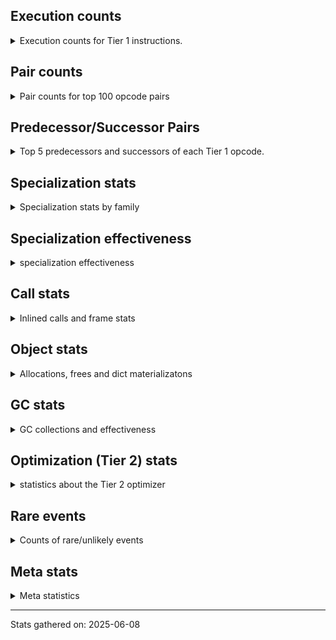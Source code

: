 ## Execution counts

<details>
<summary> Execution counts for Tier 1 instructions. </summary>


The "miss ratio" column shows the percentage of times the instruction
executed that it deoptimized. When this happens, the base unspecialized
instruction is not counted.

<table>
<thead>
<tr>
<th align="left">Name</th>
<th align="right">Base Count</th>
<th align="right">Head Count</th>
<th align="right">Change</th>
</tr>
</thead>
<tbody>
<tr>
<td align="left">FOR_ITER_LIST</td>
<td align="right">7,950,516</td>
<td align="right">2,881,096</td>
<td align="right">-63.8%</td>
</tr>
<tr>
<td align="left">POP_JUMP_IF_NOT_NONE</td>
<td align="right">3,197,184</td>
<td align="right">1,801,867</td>
<td align="right">-43.6%</td>
</tr>
<tr>
<td align="left">FOR_ITER</td>
<td align="right">16,425,313</td>
<td align="right">9,405,166</td>
<td align="right">-42.7%</td>
</tr>
<tr>
<td align="left">TO_BOOL_STR</td>
<td align="right">1,258,514</td>
<td align="right">917,265</td>
<td align="right">-27.1%</td>
</tr>
<tr>
<td align="left">UNPACK_SEQUENCE_TWO_TUPLE</td>
<td align="right">9,416,175</td>
<td align="right">6,929,726</td>
<td align="right">-26.4%</td>
</tr>
<tr>
<td align="left">BUILD_LIST</td>
<td align="right">6,020,160</td>
<td align="right">4,440,568</td>
<td align="right">-26.2%</td>
</tr>
<tr>
<td align="left">STORE_FAST_STORE_FAST</td>
<td align="right">9,844,608</td>
<td align="right">7,358,159</td>
<td align="right">-25.3%</td>
</tr>
<tr>
<td align="left">LOAD_GLOBAL_MODULE</td>
<td align="right">22,364,732</td>
<td align="right">17,486,572</td>
<td align="right">-21.8%</td>
</tr>
<tr>
<td align="left">POP_ITER</td>
<td align="right">12,738,304</td>
<td align="right">10,018,938</td>
<td align="right">-21.3%</td>
</tr>
<tr>
<td align="left">MAP_ADD</td>
<td align="right">3,604,928</td>
<td align="right">2,847,283</td>
<td align="right">-21.0%</td>
</tr>
<tr>
<td align="left">LOAD_ATTR_MODULE</td>
<td align="right">3,296,126</td>
<td align="right">2,641,402</td>
<td align="right">-19.9%</td>
</tr>
<tr>
<td align="left">LOAD_GLOBAL_BUILTIN</td>
<td align="right">60,263,745</td>
<td align="right">49,341,141</td>
<td align="right">-18.1%</td>
</tr>
<tr>
<td align="left">CALL_PY_EXACT_ARGS</td>
<td align="right">21,249,610</td>
<td align="right">17,467,972</td>
<td align="right">-17.8%</td>
</tr>
<tr>
<td align="left">LOAD_ATTR_METHOD_WITH_VALUES</td>
<td align="right">6,532,914</td>
<td align="right">5,385,767</td>
<td align="right">-17.6%</td>
</tr>
<tr>
<td align="left">POP_JUMP_IF_TRUE</td>
<td align="right">11,753,408</td>
<td align="right">9,700,134</td>
<td align="right">-17.5%</td>
</tr>
<tr>
<td align="left">CALL_ISINSTANCE</td>
<td align="right">30,455,172</td>
<td align="right">25,326,629</td>
<td align="right">-16.8%</td>
</tr>
<tr>
<td align="left">TO_BOOL_BOOL</td>
<td align="right">39,384,257</td>
<td align="right">33,851,982</td>
<td align="right">-14.0%</td>
</tr>
<tr>
<td align="left">GET_ITER</td>
<td align="right">10,851,328</td>
<td align="right">9,366,362</td>
<td align="right">-13.7%</td>
</tr>
<tr>
<td align="left">FOR_ITER_TUPLE</td>
<td align="right">126,654</td>
<td align="right">109,917</td>
<td align="right">-13.2%</td>
</tr>
<tr>
<td align="left">BINARY_OP_SUBSCR_LIST_INT</td>
<td align="right">242,236</td>
<td align="right">210,778</td>
<td align="right">-13.0%</td>
</tr>
<tr>
<td align="left">LOAD_FAST_BORROW</td>
<td align="right">104,053,376</td>
<td align="right">90,601,023</td>
<td align="right">-12.9%</td>
</tr>
<tr>
<td align="left">CONTAINS_OP</td>
<td align="right">491,274</td>
<td align="right">428,862</td>
<td align="right">-12.7%</td>
</tr>
<tr>
<td align="left">BUILD_TUPLE</td>
<td align="right">12,130,880</td>
<td align="right">10,673,172</td>
<td align="right">-12.0%</td>
</tr>
<tr>
<td align="left">LOAD_FAST</td>
<td align="right">26,020,992</td>
<td align="right">23,024,390</td>
<td align="right">-11.5%</td>
</tr>
<tr>
<td align="left">STORE_FAST</td>
<td align="right">32,235,457</td>
<td align="right">28,609,759</td>
<td align="right">-11.2%</td>
</tr>
<tr>
<td align="left">LOAD_FAST_BORROW_LOAD_FAST_BORROW</td>
<td align="right">13,464,512</td>
<td align="right">11,952,701</td>
<td align="right">-11.2%</td>
</tr>
<tr>
<td align="left">POP_JUMP_IF_FALSE</td>
<td align="right">41,723,200</td>
<td align="right">37,774,997</td>
<td align="right">-9.5%</td>
</tr>
<tr>
<td align="left">EXTENDED_ARG</td>
<td align="right">824,704</td>
<td align="right">751,393</td>
<td align="right">-8.9%</td>
</tr>
<tr>
<td align="left">RETURN_VALUE</td>
<td align="right">33,170,303</td>
<td align="right">30,560,836</td>
<td align="right">-7.9%</td>
</tr>
<tr>
<td align="left">STORE_SUBSCR_DICT</td>
<td align="right">230,783</td>
<td align="right">214,550</td>
<td align="right">-7.0%</td>
</tr>
<tr>
<td align="left">LOAD_SMALL_INT</td>
<td align="right">459,456</td>
<td align="right">427,998</td>
<td align="right">-6.8%</td>
</tr>
<tr>
<td align="left">RESUME_CHECK</td>
<td align="right">46,228,082</td>
<td align="right">43,571,953</td>
<td align="right">-5.7%</td>
</tr>
<tr>
<td align="left">COPY</td>
<td align="right">10,288,192</td>
<td align="right">9,915,918</td>
<td align="right">-3.6%</td>
</tr>
<tr>
<td align="left">TO_BOOL_NONE</td>
<td align="right">2,207,075</td>
<td align="right">2,129,648</td>
<td align="right">-3.5%</td>
</tr>
<tr>
<td align="left">STORE_ATTR_SLOT</td>
<td align="right">585,531</td>
<td align="right">573,246</td>
<td align="right">-2.1%</td>
</tr>
<tr>
<td align="left">BINARY_OP_ADD_INT</td>
<td align="right">111,992</td>
<td align="right">110,144</td>
<td align="right">-1.7%</td>
</tr>
<tr>
<td align="left">MAKE_CELL</td>
<td align="right">870,464</td>
<td align="right">859,544</td>
<td align="right">-1.3%</td>
</tr>
<tr>
<td align="left">PUSH_NULL</td>
<td align="right">5,578,944</td>
<td align="right">5,521,215</td>
<td align="right">-1.0%</td>
</tr>
<tr>
<td align="left">LOAD_DEREF</td>
<td align="right">6,912,384</td>
<td align="right">6,849,993</td>
<td align="right">-0.9%</td>
</tr>
<tr>
<td align="left">LOAD_CONST</td>
<td align="right">16,058,112</td>
<td align="right">15,995,721</td>
<td align="right">-0.4%</td>
</tr>
<tr>
<td align="left">CALL_PY_GENERAL</td>
<td align="right">4,127,069</td>
<td align="right">4,114,784</td>
<td align="right">-0.3%</td>
</tr>
<tr>
<td align="left">LOAD_ATTR_METHOD_NO_DICT</td>
<td align="right">15,737,143</td>
<td align="right">15,708,919</td>
<td align="right">-0.2%</td>
</tr>
<tr>
<td align="left">LOAD_ATTR_SLOT</td>
<td align="right">16,678,952</td>
<td align="right">16,658,813</td>
<td align="right">-0.1%</td>
</tr>
<tr>
<td align="left">TO_BOOL_ALWAYS_TRUE</td>
<td align="right">7,317,470</td>
<td align="right">7,325,639</td>
<td align="right">0.1%</td>
</tr>
<tr>
<td align="left">LIST_APPEND</td>
<td align="right">2,401,408</td>
<td align="right">2,399,560</td>
<td align="right">-0.1%</td>
</tr>
<tr>
<td align="left">CALL_METHOD_DESCRIPTOR_NOARGS</td>
<td align="right">9,165,037</td>
<td align="right">9,161,383</td>
<td align="right">-0.0%</td>
</tr>
<tr>
<td align="left">POP_TOP</td>
<td align="right">25,146,438</td>
<td align="right">25,146,438</td>
<td align="right">0.0%</td>
</tr>
<tr>
<td align="left">JUMP_BACKWARD_NO_JIT</td>
<td align="right">20,219,776</td>
<td align="right"></td>
<td align="right"></td>
</tr>
<tr>
<td align="left">YIELD_VALUE</td>
<td align="right">13,059,392</td>
<td align="right">13,059,392</td>
<td align="right">0.0%</td>
</tr>
<tr>
<td align="left">SWAP</td>
<td align="right">8,545,920</td>
<td align="right">8,545,920</td>
<td align="right">0.0%</td>
</tr>
<tr>
<td align="left">LOAD_FAST_AND_CLEAR</td>
<td align="right">8,479,872</td>
<td align="right">8,479,872</td>
<td align="right">0.0%</td>
</tr>
<tr>
<td align="left">SEND_GEN</td>
<td align="right">8,068,158</td>
<td align="right">8,068,158</td>
<td align="right">0.0%</td>
</tr>
<tr>
<td align="left">FOR_ITER_GEN</td>
<td align="right">7,863,546</td>
<td align="right">7,863,546</td>
<td align="right">0.0%</td>
</tr>
<tr>
<td align="left">INTERPRETER_EXIT</td>
<td align="right">7,136,728</td>
<td align="right">7,136,728</td>
<td align="right">0.0%</td>
</tr>
<tr>
<td align="left">JUMP_BACKWARD_NO_INTERRUPT</td>
<td align="right">5,615,936</td>
<td align="right">5,615,936</td>
<td align="right">0.0%</td>
</tr>
<tr>
<td align="left">RETURN_GENERATOR</td>
<td align="right">5,385,728</td>
<td align="right">5,385,728</td>
<td align="right">0.0%</td>
</tr>
<tr>
<td align="left">CALL_METHOD_DESCRIPTOR_FAST</td>
<td align="right">3,798,261</td>
<td align="right">3,798,261</td>
<td align="right">0.0%</td>
</tr>
<tr>
<td align="left">UNPACK_SEQUENCE_TUPLE</td>
<td align="right">3,624,765</td>
<td align="right">3,624,765</td>
<td align="right">0.0%</td>
</tr>
<tr>
<td align="left">LOAD_ATTR_NONDESCRIPTOR_WITH_VALUES</td>
<td align="right">3,457,099</td>
<td align="right">3,457,099</td>
<td align="right">0.0%</td>
</tr>
<tr>
<td align="left">CALL_BUILTIN_O</td>
<td align="right">3,457,019</td>
<td align="right">3,457,019</td>
<td align="right">0.0%</td>
</tr>
<tr>
<td align="left">TO_BOOL</td>
<td align="right">3,319,626</td>
<td align="right">3,319,626</td>
<td align="right">0.0%</td>
</tr>
<tr>
<td align="left">IS_OP</td>
<td align="right">3,240,192</td>
<td align="right">3,240,192</td>
<td align="right">0.0%</td>
</tr>
<tr>
<td align="left">COPY_FREE_VARS</td>
<td align="right">3,002,944</td>
<td align="right">3,002,944</td>
<td align="right">0.0%</td>
</tr>
<tr>
<td align="left">UNARY_NOT</td>
<td align="right">2,848,064</td>
<td align="right">2,848,064</td>
<td align="right">0.0%</td>
</tr>
<tr>
<td align="left">BUILD_MAP</td>
<td align="right">2,817,856</td>
<td align="right">2,817,856</td>
<td align="right">0.0%</td>
</tr>
<tr>
<td align="left">CALL_TYPE_1</td>
<td align="right">2,646,270</td>
<td align="right">2,646,270</td>
<td align="right">0.0%</td>
</tr>
<tr>
<td align="left">MAKE_FUNCTION</td>
<td align="right">2,577,344</td>
<td align="right">2,577,344</td>
<td align="right">0.0%</td>
</tr>
<tr>
<td align="left">END_SEND</td>
<td align="right">2,452,224</td>
<td align="right">2,452,224</td>
<td align="right">0.0%</td>
</tr>
<tr>
<td align="left">GET_YIELD_FROM_ITER</td>
<td align="right">2,452,224</td>
<td align="right">2,452,224</td>
<td align="right">0.0%</td>
</tr>
<tr>
<td align="left">LOAD_ATTR_PROPERTY</td>
<td align="right">2,386,901</td>
<td align="right">2,386,901</td>
<td align="right">0.0%</td>
</tr>
<tr>
<td align="left">END_FOR</td>
<td align="right">2,324,862</td>
<td align="right">2,324,862</td>
<td align="right">0.0%</td>
</tr>
<tr>
<td align="left">JUMP_FORWARD</td>
<td align="right">1,955,840</td>
<td align="right">1,955,840</td>
<td align="right">0.0%</td>
</tr>
<tr>
<td align="left">CALL_INTRINSIC_1</td>
<td align="right">1,890,816</td>
<td align="right">1,890,816</td>
<td align="right">0.0%</td>
</tr>
<tr>
<td align="left">LOAD_COMMON_CONSTANT</td>
<td align="right">1,890,752</td>
<td align="right">1,890,752</td>
<td align="right">0.0%</td>
</tr>
<tr>
<td align="left">FORMAT_SIMPLE</td>
<td align="right">1,377,152</td>
<td align="right">1,377,152</td>
<td align="right">0.0%</td>
</tr>
<tr>
<td align="left">COMPARE_OP</td>
<td align="right">1,058,975</td>
<td align="right">1,058,975</td>
<td align="right">0.0%</td>
</tr>
<tr>
<td align="left">CALL_BUILTIN_FAST</td>
<td align="right">918,398</td>
<td align="right">918,398</td>
<td align="right">0.0%</td>
</tr>
<tr>
<td align="left">BUILD_STRING</td>
<td align="right">784,640</td>
<td align="right">784,640</td>
<td align="right">0.0%</td>
</tr>
<tr>
<td align="left">STORE_FAST_LOAD_FAST</td>
<td align="right">721,280</td>
<td align="right">721,280</td>
<td align="right">0.0%</td>
</tr>
<tr>
<td align="left">CALL_METHOD_DESCRIPTOR_O</td>
<td align="right">542,077</td>
<td align="right">542,077</td>
<td align="right">0.0%</td>
</tr>
<tr>
<td align="left">SET_FUNCTION_ATTRIBUTE</td>
<td align="right">514,048</td>
<td align="right">514,048</td>
<td align="right">0.0%</td>
</tr>
<tr>
<td align="left">CALL_KW_PY</td>
<td align="right">503,222</td>
<td align="right">503,222</td>
<td align="right">0.0%</td>
</tr>
<tr>
<td align="left">LOAD_ATTR_NONDESCRIPTOR_NO_DICT</td>
<td align="right">477,034</td>
<td align="right">477,034</td>
<td align="right">0.0%</td>
</tr>
<tr>
<td align="left">CALL_BUILTIN_CLASS</td>
<td align="right">395,706</td>
<td align="right">395,706</td>
<td align="right">0.0%</td>
</tr>
<tr>
<td align="left">CALL_LIST_APPEND</td>
<td align="right">283,898</td>
<td align="right">283,898</td>
<td align="right">0.0%</td>
</tr>
<tr>
<td align="left">CALL_BOUND_METHOD_EXACT_ARGS</td>
<td align="right">282,485</td>
<td align="right">282,485</td>
<td align="right">0.0%</td>
</tr>
<tr>
<td align="left">COMPARE_OP_STR</td>
<td align="right">265,022</td>
<td align="right">265,022</td>
<td align="right">0.0%</td>
</tr>
<tr>
<td align="left">LOAD_ATTR</td>
<td align="right">108,370</td>
<td align="right">108,370</td>
<td align="right">0.0%</td>
</tr>
<tr>
<td align="left">BINARY_OP_SUBSCR_TUPLE_INT</td>
<td align="right">99,517</td>
<td align="right">99,517</td>
<td align="right">0.0%</td>
</tr>
<tr>
<td align="left">CALL_LEN</td>
<td align="right">90,612</td>
<td align="right">90,612</td>
<td align="right">0.0%</td>
</tr>
<tr>
<td align="left">UNPACK_SEQUENCE</td>
<td align="right">90,607</td>
<td align="right">90,607</td>
<td align="right">0.0%</td>
</tr>
<tr>
<td align="left">LOAD_FAST_LOAD_FAST</td>
<td align="right">90,560</td>
<td align="right">90,560</td>
<td align="right">0.0%</td>
</tr>
<tr>
<td align="left">COMPARE_OP_INT</td>
<td align="right">65,524</td>
<td align="right">65,524</td>
<td align="right">0.0%</td>
</tr>
<tr>
<td align="left">CALL_NON_PY_GENERAL</td>
<td align="right">56,310</td>
<td align="right">56,310</td>
<td align="right">0.0%</td>
</tr>
<tr>
<td align="left">CALL_TUPLE_1</td>
<td align="right">50,684</td>
<td align="right">50,684</td>
<td align="right">0.0%</td>
</tr>
<tr>
<td align="left">BINARY_OP</td>
<td align="right">45,406</td>
<td align="right">45,406</td>
<td align="right">0.0%</td>
</tr>
<tr>
<td align="left">CALL_FUNCTION_EX</td>
<td align="right">27,136</td>
<td align="right">27,136</td>
<td align="right">0.0%</td>
</tr>
<tr>
<td align="left">STORE_DEREF</td>
<td align="right">25,408</td>
<td align="right">25,408</td>
<td align="right">0.0%</td>
</tr>
<tr>
<td align="left">DICT_MERGE</td>
<td align="right">24,640</td>
<td align="right">24,640</td>
<td align="right">0.0%</td>
</tr>
<tr>
<td align="left">BINARY_OP_SUBTRACT_INT</td>
<td align="right">24,635</td>
<td align="right">24,635</td>
<td align="right">0.0%</td>
</tr>
<tr>
<td align="left">CALL_BUILTIN_FAST_WITH_KEYWORDS</td>
<td align="right">21,501</td>
<td align="right">21,501</td>
<td align="right">0.0%</td>
</tr>
<tr>
<td align="left">CALL_KW_NON_PY</td>
<td align="right">15,420</td>
<td align="right">15,420</td>
<td align="right">0.0%</td>
</tr>
<tr>
<td align="left">CONTAINS_OP_DICT</td>
<td align="right">14,688</td>
<td align="right">14,688</td>
<td align="right">0.0%</td>
</tr>
<tr>
<td align="left">BINARY_OP_SUBSCR_LIST_SLICE</td>
<td align="right">13,182</td>
<td align="right">13,182</td>
<td align="right">0.0%</td>
</tr>
<tr>
<td align="left">NOP</td>
<td align="right">12,864</td>
<td align="right">12,864</td>
<td align="right">0.0%</td>
</tr>
<tr>
<td align="left">BINARY_OP_SUBSCR_DICT</td>
<td align="right">10,108</td>
<td align="right">10,108</td>
<td align="right">0.0%</td>
</tr>
<tr>
<td align="left">LOAD_ATTR_INSTANCE_VALUE</td>
<td align="right">9,788</td>
<td align="right">9,788</td>
<td align="right">0.0%</td>
</tr>
<tr>
<td align="left">BINARY_OP_SUBSCR_STR_INT</td>
<td align="right">7,037</td>
<td align="right">7,037</td>
<td align="right">0.0%</td>
</tr>
<tr>
<td align="left">TO_BOOL_LIST</td>
<td align="right">6,909</td>
<td align="right">6,909</td>
<td align="right">0.0%</td>
</tr>
<tr>
<td align="left">BINARY_SLICE</td>
<td align="right">3,904</td>
<td align="right">3,904</td>
<td align="right">0.0%</td>
</tr>
<tr>
<td align="left">CONTAINS_OP_SET</td>
<td align="right">2,882</td>
<td align="right">2,882</td>
<td align="right">0.0%</td>
</tr>
<tr>
<td align="left">TO_BOOL_INT</td>
<td align="right">2,431</td>
<td align="right">2,431</td>
<td align="right">0.0%</td>
</tr>
<tr>
<td align="left">POP_JUMP_IF_NONE</td>
<td align="right">1,920</td>
<td align="right">1,920</td>
<td align="right">0.0%</td>
</tr>
<tr>
<td align="left">CALL</td>
<td align="right">1,580</td>
<td align="right">1,580</td>
<td align="right">0.0%</td>
</tr>
<tr>
<td align="left">EXIT_INIT_CHECK</td>
<td align="right">1,471</td>
<td align="right">1,471</td>
<td align="right">0.0%</td>
</tr>
<tr>
<td align="left">CALL_ALLOC_AND_ENTER_INIT</td>
<td align="right">1,471</td>
<td align="right">1,471</td>
<td align="right">0.0%</td>
</tr>
<tr>
<td align="left">LOAD_GLOBAL</td>
<td align="right">1,026</td>
<td align="right">1,026</td>
<td align="right">0.0%</td>
</tr>
<tr>
<td align="left">BINARY_OP_INPLACE_ADD_UNICODE</td>
<td align="right">959</td>
<td align="right">959</td>
<td align="right">0.0%</td>
</tr>
<tr>
<td align="left">STORE_ATTR</td>
<td align="right">368</td>
<td align="right">368</td>
<td align="right">0.0%</td>
</tr>
<tr>
<td align="left">CHECK_EXC_MATCH</td>
<td align="right">192</td>
<td align="right">192</td>
<td align="right">0.0%</td>
</tr>
<tr>
<td align="left">POP_EXCEPT</td>
<td align="right">192</td>
<td align="right">192</td>
<td align="right">0.0%</td>
</tr>
<tr>
<td align="left">PUSH_EXC_INFO</td>
<td align="right">192</td>
<td align="right">192</td>
<td align="right">0.0%</td>
</tr>
<tr>
<td align="left">RESUME</td>
<td align="right">142</td>
<td align="right">142</td>
<td align="right">0.0%</td>
</tr>
<tr>
<td align="left">FOR_ITER_RANGE</td>
<td align="right">127</td>
<td align="right">127</td>
<td align="right">0.0%</td>
</tr>
<tr>
<td align="left">DICT_UPDATE</td>
<td align="right">64</td>
<td align="right">64</td>
<td align="right">0.0%</td>
</tr>
<tr>
<td align="left">LIST_EXTEND</td>
<td align="right">64</td>
<td align="right">64</td>
<td align="right">0.0%</td>
</tr>
<tr>
<td align="left">BINARY_OP_SUBTRACT_FLOAT</td>
<td align="right">63</td>
<td align="right">63</td>
<td align="right">0.0%</td>
</tr>
<tr>
<td align="left">LOAD_ATTR_CLASS_WITH_METACLASS_CHECK</td>
<td align="right">63</td>
<td align="right">63</td>
<td align="right">0.0%</td>
</tr>
<tr>
<td align="left">JUMP_BACKWARD</td>
<td align="right">52</td>
<td align="right">52</td>
<td align="right">0.0%</td>
</tr>
<tr>
<td align="left">CALL_KW</td>
<td align="right">48</td>
<td align="right">48</td>
<td align="right">0.0%</td>
</tr>
<tr>
<td align="left">SEND</td>
<td align="right">4</td>
<td align="right">4</td>
<td align="right">0.0%</td>
</tr>
<tr>
<td align="left">STORE_SUBSCR</td>
<td align="right">2</td>
<td align="right">2</td>
<td align="right">0.0%</td>
</tr>
<tr>
<td align="left">JUMP_BACKWARD_JIT</td>
<td align="right"></td>
<td align="right">9,600,380</td>
<td align="right"></td>
</tr>
<tr>
<td align="left">ENTER_EXECUTOR</td>
<td align="right"></td>
<td align="right">6,854,221</td>
<td align="right"></td>
</tr>
<tr>
<td align="left">NOT_TAKEN</td>
<td align="right"></td>
<td align="right">126</td>
<td align="right"></td>
</tr>
</tbody>
</table>


</details>

## Pair counts

<details>
<summary> Pair counts for top 100 opcode pairs </summary>


Pairs of specialized operations that deoptimize and are then followed by
the corresponding unspecialized instruction are not counted as pairs.

Not included in comparative output.


</details>

## Predecessor/Successor Pairs

<details>
<summary> Top 5 predecessors and successors of each Tier 1 opcode. </summary>


This does not include the unspecialized instructions that occur after a
specialized instruction deoptimizes.

Not included in comparative output.


</details>

## Specialization stats

<details>
<summary> Specialization stats by family </summary>

### BINARY_OP

<details>
<summary> specialization stats for BINARY_OP family </summary>

<table>
<thead>
<tr>
<th align="left">Kind</th>
<th align="right">Base Count</th>
<th align="right">Base Ratio</th>
<th align="right">Head Count</th>
<th align="right">Head Ratio</th>
<th align="right">Change</th>
</tr>
</thead>
<tbody>
<tr>
<td align="left">
hit
<details>
<summary>ⓘ</summary>

Specialized instructions that complete.
</details>
</td>
<td align="right">751,581</td>
<td align="right">94.3%</td>
<td align="right">686,817</td>
<td align="right">93.8%</td>
<td align="right">-8.6%</td>
</tr>
<tr>
<td align="left">
deferred
<details>
<summary>ⓘ</summary>

Lists the number of "deferred" (i.e. not specialized) instructions executed.
</details>
</td>
<td align="right">45,151</td>
<td align="right">5.7%</td>
<td align="right">45,151</td>
<td align="right">6.2%</td>
<td align="right">0.0%</td>
</tr>
<tr>
<td align="left">
miss
<details>
<summary>ⓘ</summary>

Specialized instructions that deopt.
</details>
</td>
<td align="right">192</td>
<td align="right">0.0%</td>
<td align="right">192</td>
<td align="right">0.0%</td>
<td align="right">0.0%</td>
</tr>
</tbody>
</table>

<table>
<thead>
<tr>
<th align="left">Success</th>
<th align="right">Base Count</th>
<th align="right">Base Ratio</th>
<th align="right">Head Count</th>
<th align="right">Head Ratio</th>
<th align="right">Change</th>
</tr>
</thead>
<tbody>
<tr>
<td align="left">Success</td>
<td align="right">91</td>
<td align="right">35.7%</td>
<td align="right">91</td>
<td align="right">35.7%</td>
<td align="right">0.0%</td>
</tr>
<tr>
<td align="left">Failure</td>
<td align="right">164</td>
<td align="right">64.3%</td>
<td align="right">164</td>
<td align="right">64.3%</td>
<td align="right">0.0%</td>
</tr>
</tbody>
</table>

<table>
<thead>
<tr>
<th align="left">Failure kind</th>
<th align="right">Base Count</th>
<th align="right">Base Ratio</th>
<th align="right">Head Count</th>
<th align="right">Head Ratio</th>
<th align="right">Change</th>
</tr>
</thead>
<tbody>
<tr>
<td align="left">add other</td>
<td align="right">49</td>
<td align="right">29.9%</td>
<td align="right">49</td>
<td align="right">29.9%</td>
<td align="right">0.0%</td>
</tr>
<tr>
<td align="left">subscr tuple slice</td>
<td align="right">49</td>
<td align="right">29.9%</td>
<td align="right">49</td>
<td align="right">29.9%</td>
<td align="right">0.0%</td>
</tr>
<tr>
<td align="left">out of range</td>
<td align="right">45</td>
<td align="right">27.4%</td>
<td align="right">45</td>
<td align="right">27.4%</td>
<td align="right">0.0%</td>
</tr>
<tr>
<td align="left">add different types</td>
<td align="right">21</td>
<td align="right">12.8%</td>
<td align="right">21</td>
<td align="right">12.8%</td>
<td align="right">0.0%</td>
</tr>
</tbody>
</table>


</details>

### BINARY_SLICE

<details>
<summary> specialization stats for BINARY_SLICE family </summary>

<table>
<thead>
<tr>
<th align="left">Kind</th>
<th align="right">Base Count</th>
<th align="right">Base Ratio</th>
<th align="right">Head Count</th>
<th align="right">Head Ratio</th>
<th align="right">Change</th>
</tr>
</thead>
<tbody>
<tr>
<td align="left">
deferred
<details>
<summary>ⓘ</summary>

Lists the number of "deferred" (i.e. not specialized) instructions executed.
</details>
</td>
<td align="right">3,904</td>
<td align="right">100.0%</td>
<td align="right">3,904</td>
<td align="right">100.0%</td>
<td align="right">0.0%</td>
</tr>
</tbody>
</table>


</details>

### CALL

<details>
<summary> specialization stats for CALL family </summary>

<table>
<thead>
<tr>
<th align="left">Kind</th>
<th align="right">Base Count</th>
<th align="right">Base Ratio</th>
<th align="right">Head Count</th>
<th align="right">Head Ratio</th>
<th align="right">Change</th>
</tr>
</thead>
<tbody>
<tr>
<td align="left">
hit
<details>
<summary>ⓘ</summary>

Specialized instructions that complete.
</details>
</td>
<td align="right">73,200,438</td>
<td align="right">99.4%</td>
<td align="right">64,291,664</td>
<td align="right">99.3%</td>
<td align="right">-12.2%</td>
</tr>
<tr>
<td align="left">
miss
<details>
<summary>ⓘ</summary>

Specialized instructions that deopt.
</details>
</td>
<td align="right">440,248</td>
<td align="right">0.6%</td>
<td align="right">435,187</td>
<td align="right">0.7%</td>
<td align="right">-1.1%</td>
</tr>
<tr>
<td align="left">
deferred
<details>
<summary>ⓘ</summary>

Lists the number of "deferred" (i.e. not specialized) instructions executed.
</details>
</td>
<td align="right">432,300</td>
<td align="right">0.6%</td>
<td align="right">427,344</td>
<td align="right">0.7%</td>
<td align="right">-1.1%</td>
</tr>
</tbody>
</table>

<table>
<thead>
<tr>
<th align="left">Success</th>
<th align="right">Base Count</th>
<th align="right">Base Ratio</th>
<th align="right">Head Count</th>
<th align="right">Head Ratio</th>
<th align="right">Change</th>
</tr>
</thead>
<tbody>
<tr>
<td align="left">Success</td>
<td align="right">9,528</td>
<td align="right">100.0%</td>
<td align="right">9,423</td>
<td align="right">100.0%</td>
<td align="right">-1.1%</td>
</tr>
<tr>
<td align="left">Failure</td>
<td align="right">0</td>
<td align="right">0.0%</td>
<td align="right">0</td>
<td align="right">0.0%</td>
<td align="right"></td>
</tr>
</tbody>
</table>


</details>

### CALL_KW

<details>
<summary> specialization stats for CALL_KW family </summary>

<table>
<thead>
<tr>
<th align="left">Kind</th>
<th align="right">Base Count</th>
<th align="right">Base Ratio</th>
<th align="right">Head Count</th>
<th align="right">Head Ratio</th>
<th align="right">Change</th>
</tr>
</thead>
<tbody>
<tr>
<td align="left">
deferred
<details>
<summary>ⓘ</summary>

Lists the number of "deferred" (i.e. not specialized) instructions executed.
</details>
</td>
<td align="right">14</td>
<td align="right">29.2%</td>
<td align="right">14</td>
<td align="right">29.2%</td>
<td align="right">0.0%</td>
</tr>
</tbody>
</table>

<table>
<thead>
<tr>
<th align="left">Success</th>
<th align="right">Base Count</th>
<th align="right">Base Ratio</th>
<th align="right">Head Count</th>
<th align="right">Head Ratio</th>
<th align="right">Change</th>
</tr>
</thead>
<tbody>
<tr>
<td align="left">Success</td>
<td align="right">34</td>
<td align="right">100.0%</td>
<td align="right">34</td>
<td align="right">100.0%</td>
<td align="right">0.0%</td>
</tr>
<tr>
<td align="left">Failure</td>
<td align="right">0</td>
<td align="right">0.0%</td>
<td align="right">0</td>
<td align="right">0.0%</td>
<td align="right"></td>
</tr>
</tbody>
</table>


</details>

### COMPARE_OP

<details>
<summary> specialization stats for COMPARE_OP family </summary>

<table>
<thead>
<tr>
<th align="left">Kind</th>
<th align="right">Base Count</th>
<th align="right">Base Ratio</th>
<th align="right">Head Count</th>
<th align="right">Head Ratio</th>
<th align="right">Change</th>
</tr>
</thead>
<tbody>
<tr>
<td align="left">
deferred
<details>
<summary>ⓘ</summary>

Lists the number of "deferred" (i.e. not specialized) instructions executed.
</details>
</td>
<td align="right">1,057,806</td>
<td align="right">76.1%</td>
<td align="right">1,057,806</td>
<td align="right">76.1%</td>
<td align="right">0.0%</td>
</tr>
<tr>
<td align="left">
hit
<details>
<summary>ⓘ</summary>

Specialized instructions that complete.
</details>
</td>
<td align="right">330,546</td>
<td align="right">23.8%</td>
<td align="right">330,546</td>
<td align="right">23.8%</td>
<td align="right">0.0%</td>
</tr>
</tbody>
</table>

<table>
<thead>
<tr>
<th align="left">Success</th>
<th align="right">Base Count</th>
<th align="right">Base Ratio</th>
<th align="right">Head Count</th>
<th align="right">Head Ratio</th>
<th align="right">Change</th>
</tr>
</thead>
<tbody>
<tr>
<td align="left">Success</td>
<td align="right">34</td>
<td align="right">2.9%</td>
<td align="right">34</td>
<td align="right">2.9%</td>
<td align="right">0.0%</td>
</tr>
<tr>
<td align="left">Failure</td>
<td align="right">1,135</td>
<td align="right">97.1%</td>
<td align="right">1,135</td>
<td align="right">97.1%</td>
<td align="right">0.0%</td>
</tr>
</tbody>
</table>

<table>
<thead>
<tr>
<th align="left">Failure kind</th>
<th align="right">Base Count</th>
<th align="right">Base Ratio</th>
<th align="right">Head Count</th>
<th align="right">Head Ratio</th>
<th align="right">Change</th>
</tr>
</thead>
<tbody>
<tr>
<td align="left">different types</td>
<td align="right">408</td>
<td align="right">35.9%</td>
<td align="right">408</td>
<td align="right">35.9%</td>
<td align="right">0.0%</td>
</tr>
<tr>
<td align="left">baseobject</td>
<td align="right">400</td>
<td align="right">35.2%</td>
<td align="right">400</td>
<td align="right">35.2%</td>
<td align="right">0.0%</td>
</tr>
<tr>
<td align="left">other</td>
<td align="right">181</td>
<td align="right">15.9%</td>
<td align="right">181</td>
<td align="right">15.9%</td>
<td align="right">0.0%</td>
</tr>
<tr>
<td align="left">set</td>
<td align="right">52</td>
<td align="right">4.6%</td>
<td align="right">52</td>
<td align="right">4.6%</td>
<td align="right">0.0%</td>
</tr>
<tr>
<td align="left">string</td>
<td align="right">50</td>
<td align="right">4.4%</td>
<td align="right">50</td>
<td align="right">4.4%</td>
<td align="right">0.0%</td>
</tr>
<tr>
<td align="left">big int</td>
<td align="right">44</td>
<td align="right">3.9%</td>
<td align="right">44</td>
<td align="right">3.9%</td>
<td align="right">0.0%</td>
</tr>
</tbody>
</table>


</details>

### CONTAINS_OP

<details>
<summary> specialization stats for CONTAINS_OP family </summary>

<table>
<thead>
<tr>
<th align="left">Kind</th>
<th align="right">Base Count</th>
<th align="right">Base Ratio</th>
<th align="right">Head Count</th>
<th align="right">Head Ratio</th>
<th align="right">Change</th>
</tr>
</thead>
<tbody>
<tr>
<td align="left">
deferred
<details>
<summary>ⓘ</summary>

Lists the number of "deferred" (i.e. not specialized) instructions executed.
</details>
</td>
<td align="right">491,017</td>
<td align="right">96.5%</td>
<td align="right">428,626</td>
<td align="right">96.0%</td>
<td align="right">-12.7%</td>
</tr>
<tr>
<td align="left">
hit
<details>
<summary>ⓘ</summary>

Specialized instructions that complete.
</details>
</td>
<td align="right">15,284</td>
<td align="right">3.0%</td>
<td align="right">15,284</td>
<td align="right">3.4%</td>
<td align="right">0.0%</td>
</tr>
<tr>
<td align="left">
miss
<details>
<summary>ⓘ</summary>

Specialized instructions that deopt.
</details>
</td>
<td align="right">2,286</td>
<td align="right">0.4%</td>
<td align="right">2,286</td>
<td align="right">0.5%</td>
<td align="right">0.0%</td>
</tr>
</tbody>
</table>

<table>
<thead>
<tr>
<th align="left">Success</th>
<th align="right">Base Count</th>
<th align="right">Base Ratio</th>
<th align="right">Head Count</th>
<th align="right">Head Ratio</th>
<th align="right">Change</th>
</tr>
</thead>
<tbody>
<tr>
<td align="left">Failure</td>
<td align="right">248</td>
<td align="right">82.7%</td>
<td align="right">227</td>
<td align="right">81.4%</td>
<td align="right">-8.5%</td>
</tr>
<tr>
<td align="left">Success</td>
<td align="right">52</td>
<td align="right">17.3%</td>
<td align="right">52</td>
<td align="right">18.6%</td>
<td align="right">0.0%</td>
</tr>
</tbody>
</table>

<table>
<thead>
<tr>
<th align="left">Failure kind</th>
<th align="right">Base Count</th>
<th align="right">Base Ratio</th>
<th align="right">Head Count</th>
<th align="right">Head Ratio</th>
<th align="right">Change</th>
</tr>
</thead>
<tbody>
<tr>
<td align="left">tuple</td>
<td align="right">248</td>
<td align="right">100.0%</td>
<td align="right">227</td>
<td align="right">100.0%</td>
<td align="right">-8.5%</td>
</tr>
</tbody>
</table>


</details>

### FOR_ITER

<details>
<summary> specialization stats for FOR_ITER family </summary>

<table>
<thead>
<tr>
<th align="left">Kind</th>
<th align="right">Base Count</th>
<th align="right">Base Ratio</th>
<th align="right">Head Count</th>
<th align="right">Head Ratio</th>
<th align="right">Change</th>
</tr>
</thead>
<tbody>
<tr>
<td align="left">
deferred
<details>
<summary>ⓘ</summary>

Lists the number of "deferred" (i.e. not specialized) instructions executed.
</details>
</td>
<td align="right">16,420,885</td>
<td align="right">50.7%</td>
<td align="right">9,402,439</td>
<td align="right">46.4%</td>
<td align="right">-42.7%</td>
</tr>
<tr>
<td align="left">
hit
<details>
<summary>ⓘ</summary>

Specialized instructions that complete.
</details>
</td>
<td align="right">15,940,843</td>
<td align="right">49.3%</td>
<td align="right">10,854,686</td>
<td align="right">53.6%</td>
<td align="right">-31.9%</td>
</tr>
</tbody>
</table>

<table>
<thead>
<tr>
<th align="left">Success</th>
<th align="right">Base Count</th>
<th align="right">Base Ratio</th>
<th align="right">Head Count</th>
<th align="right">Head Ratio</th>
<th align="right">Change</th>
</tr>
</thead>
<tbody>
<tr>
<td align="left">Failure</td>
<td align="right">4,387</td>
<td align="right">99.1%</td>
<td align="right">2,686</td>
<td align="right">98.5%</td>
<td align="right">-38.8%</td>
</tr>
<tr>
<td align="left">Success</td>
<td align="right">41</td>
<td align="right">0.9%</td>
<td align="right">41</td>
<td align="right">1.5%</td>
<td align="right">0.0%</td>
</tr>
</tbody>
</table>

<table>
<thead>
<tr>
<th align="left">Failure kind</th>
<th align="right">Base Count</th>
<th align="right">Base Ratio</th>
<th align="right">Head Count</th>
<th align="right">Head Ratio</th>
<th align="right">Change</th>
</tr>
</thead>
<tbody>
<tr>
<td align="left">dict items</td>
<td align="right">3,682</td>
<td align="right">83.9%</td>
<td align="right">2,065</td>
<td align="right">76.9%</td>
<td align="right">-43.9%</td>
</tr>
<tr>
<td align="left">itertools</td>
<td align="right">147</td>
<td align="right">3.4%</td>
<td align="right">84</td>
<td align="right">3.1%</td>
<td align="right">-42.9%</td>
</tr>
<tr>
<td align="left">other</td>
<td align="right">52</td>
<td align="right">1.2%</td>
<td align="right">31</td>
<td align="right">1.2%</td>
<td align="right">-40.4%</td>
</tr>
<tr>
<td align="left">dict values</td>
<td align="right">318</td>
<td align="right">7.2%</td>
<td align="right">318</td>
<td align="right">11.8%</td>
<td align="right">0.0%</td>
</tr>
<tr>
<td align="left">enumerate</td>
<td align="right">96</td>
<td align="right">2.2%</td>
<td align="right">96</td>
<td align="right">3.6%</td>
<td align="right">0.0%</td>
</tr>
<tr>
<td align="left">dict keys</td>
<td align="right">46</td>
<td align="right">1.0%</td>
<td align="right">46</td>
<td align="right">1.7%</td>
<td align="right">0.0%</td>
</tr>
<tr>
<td align="left">ascii string</td>
<td align="right">46</td>
<td align="right">1.0%</td>
<td align="right">46</td>
<td align="right">1.7%</td>
<td align="right">0.0%</td>
</tr>
</tbody>
</table>


</details>

### GET_ITER

<details>
<summary> specialization stats for GET_ITER family </summary>

<table>
<thead>
<tr>
<th align="left">Failure kind</th>
<th align="right">Base Count</th>
<th align="right">Base Ratio</th>
<th align="right">Head Count</th>
<th align="right">Head Ratio</th>
<th align="right">Change</th>
</tr>
</thead>
<tbody>
<tr>
<td align="left">other</td>
<td align="right">6,499,968</td>
<td align="right">6,499,968 / 0 !!</td>
<td align="right">6,499,968</td>
<td align="right">6,499,968 / 0 !!</td>
<td align="right">0.0%</td>
</tr>
<tr>
<td align="left">list</td>
<td align="right">3,831,552</td>
<td align="right">3,831,552 / 0 !!</td>
<td align="right">3,831,552</td>
<td align="right">3,831,552 / 0 !!</td>
<td align="right">0.0%</td>
</tr>
<tr>
<td align="left">generator</td>
<td align="right">434,112</td>
<td align="right">434,112 / 0 !!</td>
<td align="right">434,112</td>
<td align="right">434,112 / 0 !!</td>
<td align="right">0.0%</td>
</tr>
<tr>
<td align="left">tuple</td>
<td align="right">31,744</td>
<td align="right">31,744 / 0 !!</td>
<td align="right">31,744</td>
<td align="right">31,744 / 0 !!</td>
<td align="right">0.0%</td>
</tr>
<tr>
<td align="left">enumerate</td>
<td align="right">25,216</td>
<td align="right">25,216 / 0 !!</td>
<td align="right">25,216</td>
<td align="right">25,216 / 0 !!</td>
<td align="right">0.0%</td>
</tr>
<tr>
<td align="left">self</td>
<td align="right">25,088</td>
<td align="right">25,088 / 0 !!</td>
<td align="right">25,088</td>
<td align="right">25,088 / 0 !!</td>
<td align="right">0.0%</td>
</tr>
<tr>
<td align="left">string</td>
<td align="right">2,432</td>
<td align="right">2,432 / 0 !!</td>
<td align="right">2,432</td>
<td align="right">2,432 / 0 !!</td>
<td align="right">0.0%</td>
</tr>
<tr>
<td align="left">dict keys</td>
<td align="right">1,216</td>
<td align="right">1,216 / 0 !!</td>
<td align="right">1,216</td>
<td align="right">1,216 / 0 !!</td>
<td align="right">0.0%</td>
</tr>
</tbody>
</table>


</details>

### LOAD_ATTR

<details>
<summary> specialization stats for LOAD_ATTR family </summary>

<table>
<thead>
<tr>
<th align="left">Kind</th>
<th align="right">Base Count</th>
<th align="right">Base Ratio</th>
<th align="right">Head Count</th>
<th align="right">Head Ratio</th>
<th align="right">Change</th>
</tr>
</thead>
<tbody>
<tr>
<td align="left">
miss
<details>
<summary>ⓘ</summary>

Specialized instructions that deopt.
</details>
</td>
<td align="right">5,516,313</td>
<td align="right">11.3%</td>
<td align="right">5,001,850</td>
<td align="right">10.7%</td>
<td align="right">-9.3%</td>
</tr>
<tr>
<td align="left">
hit
<details>
<summary>ⓘ</summary>

Specialized instructions that complete.
</details>
</td>
<td align="right">43,059,707</td>
<td align="right">88.4%</td>
<td align="right">41,723,936</td>
<td align="right">89.1%</td>
<td align="right">-3.1%</td>
</tr>
<tr>
<td align="left">
deferred
<details>
<summary>ⓘ</summary>

Lists the number of "deferred" (i.e. not specialized) instructions executed.
</details>
</td>
<td align="right">105,734</td>
<td align="right">0.2%</td>
<td align="right">105,734</td>
<td align="right">0.2%</td>
<td align="right">0.0%</td>
</tr>
<tr>
<td align="left">
deopt
<details>
<summary>ⓘ</summary>

Specialized instructions that deopt.
</details>
</td>
<td align="right">308,630</td>
<td align="right">0.6%</td>
<td align="right">308,630</td>
<td align="right">0.7%</td>
<td align="right">0.0%</td>
</tr>
</tbody>
</table>

<table>
<thead>
<tr>
<th align="left">Success</th>
<th align="right">Base Count</th>
<th align="right">Base Ratio</th>
<th align="right">Head Count</th>
<th align="right">Head Ratio</th>
<th align="right">Change</th>
</tr>
</thead>
<tbody>
<tr>
<td align="left">Success</td>
<td align="right">105,231</td>
<td align="right">98.7%</td>
<td align="right">95,521</td>
<td align="right">98.6%</td>
<td align="right">-9.2%</td>
</tr>
<tr>
<td align="left">Failure</td>
<td align="right">1,367</td>
<td align="right">1.3%</td>
<td align="right">1,367</td>
<td align="right">1.4%</td>
<td align="right">0.0%</td>
</tr>
</tbody>
</table>

<table>
<thead>
<tr>
<th align="left">Failure kind</th>
<th align="right">Base Count</th>
<th align="right">Base Ratio</th>
<th align="right">Head Count</th>
<th align="right">Head Ratio</th>
<th align="right">Change</th>
</tr>
</thead>
<tbody>
<tr>
<td align="left">mutable class</td>
<td align="right">1,100</td>
<td align="right">80.5%</td>
<td align="right">1,100</td>
<td align="right">80.5%</td>
<td align="right">0.0%</td>
</tr>
<tr>
<td align="left">method</td>
<td align="right">225</td>
<td align="right">16.5%</td>
<td align="right">225</td>
<td align="right">16.5%</td>
<td align="right">0.0%</td>
</tr>
<tr>
<td align="left">class method obj</td>
<td align="right">21</td>
<td align="right">1.5%</td>
<td align="right">21</td>
<td align="right">1.5%</td>
<td align="right">0.0%</td>
</tr>
</tbody>
</table>


</details>

### LOAD_GLOBAL

<details>
<summary> specialization stats for LOAD_GLOBAL family </summary>

<table>
<thead>
<tr>
<th align="left">Kind</th>
<th align="right">Base Count</th>
<th align="right">Base Ratio</th>
<th align="right">Head Count</th>
<th align="right">Head Ratio</th>
<th align="right">Change</th>
</tr>
</thead>
<tbody>
<tr>
<td align="left">
hit
<details>
<summary>ⓘ</summary>

Specialized instructions that complete.
</details>
</td>
<td align="right">82,626,785</td>
<td align="right">100.0%</td>
<td align="right">66,826,021</td>
<td align="right">100.0%</td>
<td align="right">-19.1%</td>
</tr>
<tr>
<td align="left">
deferred
<details>
<summary>ⓘ</summary>

Lists the number of "deferred" (i.e. not specialized) instructions executed.
</details>
</td>
<td align="right">303</td>
<td align="right">0.0%</td>
<td align="right">303</td>
<td align="right">0.0%</td>
<td align="right">0.0%</td>
</tr>
<tr>
<td align="left">
miss
<details>
<summary>ⓘ</summary>

Specialized instructions that deopt.
</details>
</td>
<td align="right">1,692</td>
<td align="right">0.0%</td>
<td align="right">1,692</td>
<td align="right">0.0%</td>
<td align="right">0.0%</td>
</tr>
</tbody>
</table>

<table>
<thead>
<tr>
<th align="left">Success</th>
<th align="right">Base Count</th>
<th align="right">Base Ratio</th>
<th align="right">Head Count</th>
<th align="right">Head Ratio</th>
<th align="right">Change</th>
</tr>
</thead>
<tbody>
<tr>
<td align="left">Success</td>
<td align="right">767</td>
<td align="right">100.0%</td>
<td align="right">767</td>
<td align="right">100.0%</td>
<td align="right">0.0%</td>
</tr>
<tr>
<td align="left">Failure</td>
<td align="right">0</td>
<td align="right">0.0%</td>
<td align="right">0</td>
<td align="right">0.0%</td>
<td align="right"></td>
</tr>
</tbody>
</table>


</details>

### SEND

<details>
<summary> specialization stats for SEND family </summary>

<table>
<thead>
<tr>
<th align="left">Kind</th>
<th align="right">Base Count</th>
<th align="right">Base Ratio</th>
<th align="right">Head Count</th>
<th align="right">Head Ratio</th>
<th align="right">Change</th>
</tr>
</thead>
<tbody>
<tr>
<td align="left">
deferred
<details>
<summary>ⓘ</summary>

Lists the number of "deferred" (i.e. not specialized) instructions executed.
</details>
</td>
<td align="right">2</td>
<td align="right">0.0%</td>
<td align="right">2</td>
<td align="right">0.0%</td>
<td align="right">0.0%</td>
</tr>
<tr>
<td align="left">
hit
<details>
<summary>ⓘ</summary>

Specialized instructions that complete.
</details>
</td>
<td align="right">8,068,158</td>
<td align="right">100.0%</td>
<td align="right">8,068,158</td>
<td align="right">100.0%</td>
<td align="right">0.0%</td>
</tr>
</tbody>
</table>

<table>
<thead>
<tr>
<th align="left">Success</th>
<th align="right">Base Count</th>
<th align="right">Base Ratio</th>
<th align="right">Head Count</th>
<th align="right">Head Ratio</th>
<th align="right">Change</th>
</tr>
</thead>
<tbody>
<tr>
<td align="left">Success</td>
<td align="right">2</td>
<td align="right">100.0%</td>
<td align="right">2</td>
<td align="right">100.0%</td>
<td align="right">0.0%</td>
</tr>
<tr>
<td align="left">Failure</td>
<td align="right">0</td>
<td align="right">0.0%</td>
<td align="right">0</td>
<td align="right">0.0%</td>
<td align="right"></td>
</tr>
</tbody>
</table>


</details>

### STORE_ATTR

<details>
<summary> specialization stats for STORE_ATTR family </summary>

<table>
<thead>
<tr>
<th align="left">Kind</th>
<th align="right">Base Count</th>
<th align="right">Base Ratio</th>
<th align="right">Head Count</th>
<th align="right">Head Ratio</th>
<th align="right">Change</th>
</tr>
</thead>
<tbody>
<tr>
<td align="left">
hit
<details>
<summary>ⓘ</summary>

Specialized instructions that complete.
</details>
</td>
<td align="right">242,854</td>
<td align="right">41.4%</td>
<td align="right">230,569</td>
<td align="right">40.2%</td>
<td align="right">-5.1%</td>
</tr>
<tr>
<td align="left">
deferred
<details>
<summary>ⓘ</summary>

Lists the number of "deferred" (i.e. not specialized) instructions executed.
</details>
</td>
<td align="right">44</td>
<td align="right">0.0%</td>
<td align="right">44</td>
<td align="right">0.0%</td>
<td align="right">0.0%</td>
</tr>
<tr>
<td align="left">
miss
<details>
<summary>ⓘ</summary>

Specialized instructions that deopt.
</details>
</td>
<td align="right">342,677</td>
<td align="right">58.5%</td>
<td align="right">342,677</td>
<td align="right">59.7%</td>
<td align="right">0.0%</td>
</tr>
</tbody>
</table>

<table>
<thead>
<tr>
<th align="left">Success</th>
<th align="right">Base Count</th>
<th align="right">Base Ratio</th>
<th align="right">Head Count</th>
<th align="right">Head Ratio</th>
<th align="right">Change</th>
</tr>
</thead>
<tbody>
<tr>
<td align="left">Success</td>
<td align="right">6,763</td>
<td align="right">100.0%</td>
<td align="right">6,763</td>
<td align="right">100.0%</td>
<td align="right">0.0%</td>
</tr>
<tr>
<td align="left">Failure</td>
<td align="right">0</td>
<td align="right">0.0%</td>
<td align="right">0</td>
<td align="right">0.0%</td>
<td align="right"></td>
</tr>
</tbody>
</table>


</details>

### STORE_SUBSCR

<details>
<summary> specialization stats for STORE_SUBSCR family </summary>

<table>
<thead>
<tr>
<th align="left">Kind</th>
<th align="right">Base Count</th>
<th align="right">Base Ratio</th>
<th align="right">Head Count</th>
<th align="right">Head Ratio</th>
<th align="right">Change</th>
</tr>
</thead>
<tbody>
<tr>
<td align="left">
hit
<details>
<summary>ⓘ</summary>

Specialized instructions that complete.
</details>
</td>
<td align="right">230,783</td>
<td align="right">100.0%</td>
<td align="right">214,550</td>
<td align="right">100.0%</td>
<td align="right">-7.0%</td>
</tr>
<tr>
<td align="left">
deferred
<details>
<summary>ⓘ</summary>

Lists the number of "deferred" (i.e. not specialized) instructions executed.
</details>
</td>
<td align="right">1</td>
<td align="right">0.0%</td>
<td align="right">1</td>
<td align="right">0.0%</td>
<td align="right">0.0%</td>
</tr>
</tbody>
</table>

<table>
<thead>
<tr>
<th align="left">Success</th>
<th align="right">Base Count</th>
<th align="right">Base Ratio</th>
<th align="right">Head Count</th>
<th align="right">Head Ratio</th>
<th align="right">Change</th>
</tr>
</thead>
<tbody>
<tr>
<td align="left">Success</td>
<td align="right">1</td>
<td align="right">100.0%</td>
<td align="right">1</td>
<td align="right">100.0%</td>
<td align="right">0.0%</td>
</tr>
<tr>
<td align="left">Failure</td>
<td align="right">0</td>
<td align="right">0.0%</td>
<td align="right">0</td>
<td align="right">0.0%</td>
<td align="right"></td>
</tr>
</tbody>
</table>


</details>

### TO_BOOL

<details>
<summary> specialization stats for TO_BOOL family </summary>

<table>
<thead>
<tr>
<th align="left">Kind</th>
<th align="right">Base Count</th>
<th align="right">Base Ratio</th>
<th align="right">Head Count</th>
<th align="right">Head Ratio</th>
<th align="right">Change</th>
</tr>
</thead>
<tbody>
<tr>
<td align="left">
hit
<details>
<summary>ⓘ</summary>

Specialized instructions that complete.
</details>
</td>
<td align="right">41,696,055</td>
<td align="right">85.6%</td>
<td align="right">35,757,221</td>
<td align="right">83.6%</td>
<td align="right">-14.2%</td>
</tr>
<tr>
<td align="left">
miss
<details>
<summary>ⓘ</summary>

Specialized instructions that deopt.
</details>
</td>
<td align="right">3,691,242</td>
<td align="right">7.6%</td>
<td align="right">3,688,911</td>
<td align="right">8.6%</td>
<td align="right">-0.1%</td>
</tr>
<tr>
<td align="left">
deferred
<details>
<summary>ⓘ</summary>

Lists the number of "deferred" (i.e. not specialized) instructions executed.
</details>
</td>
<td align="right">3,318,315</td>
<td align="right">6.8%</td>
<td align="right">3,318,315</td>
<td align="right">7.8%</td>
<td align="right">0.0%</td>
</tr>
</tbody>
</table>

<table>
<thead>
<tr>
<th align="left">Success</th>
<th align="right">Base Count</th>
<th align="right">Base Ratio</th>
<th align="right">Head Count</th>
<th align="right">Head Ratio</th>
<th align="right">Change</th>
</tr>
</thead>
<tbody>
<tr>
<td align="left">Success</td>
<td align="right">70,038</td>
<td align="right">98.7%</td>
<td align="right">69,996</td>
<td align="right">98.7%</td>
<td align="right">-0.1%</td>
</tr>
<tr>
<td align="left">Failure</td>
<td align="right">900</td>
<td align="right">1.3%</td>
<td align="right">900</td>
<td align="right">1.3%</td>
<td align="right">0.0%</td>
</tr>
</tbody>
</table>

<table>
<thead>
<tr>
<th align="left">Failure kind</th>
<th align="right">Base Count</th>
<th align="right">Base Ratio</th>
<th align="right">Head Count</th>
<th align="right">Head Ratio</th>
<th align="right">Change</th>
</tr>
</thead>
<tbody>
<tr>
<td align="left">other</td>
<td align="right">713</td>
<td align="right">79.2%</td>
<td align="right">713</td>
<td align="right">79.2%</td>
<td align="right">0.0%</td>
</tr>
<tr>
<td align="left">sequence</td>
<td align="right">187</td>
<td align="right">20.8%</td>
<td align="right">187</td>
<td align="right">20.8%</td>
<td align="right">0.0%</td>
</tr>
</tbody>
</table>


</details>

### UNPACK_SEQUENCE

<details>
<summary> specialization stats for UNPACK_SEQUENCE family </summary>

<table>
<thead>
<tr>
<th align="left">Kind</th>
<th align="right">Base Count</th>
<th align="right">Base Ratio</th>
<th align="right">Head Count</th>
<th align="right">Head Ratio</th>
<th align="right">Change</th>
</tr>
</thead>
<tbody>
<tr>
<td align="left">
hit
<details>
<summary>ⓘ</summary>

Specialized instructions that complete.
</details>
</td>
<td align="right">13,040,940</td>
<td align="right">99.3%</td>
<td align="right">10,554,491</td>
<td align="right">99.1%</td>
<td align="right">-19.1%</td>
</tr>
<tr>
<td align="left">
deferred
<details>
<summary>ⓘ</summary>

Lists the number of "deferred" (i.e. not specialized) instructions executed.
</details>
</td>
<td align="right">90,516</td>
<td align="right">0.7%</td>
<td align="right">90,516</td>
<td align="right">0.9%</td>
<td align="right">0.0%</td>
</tr>
</tbody>
</table>

<table>
<thead>
<tr>
<th align="left">Success</th>
<th align="right">Base Count</th>
<th align="right">Base Ratio</th>
<th align="right">Head Count</th>
<th align="right">Head Ratio</th>
<th align="right">Change</th>
</tr>
</thead>
<tbody>
<tr>
<td align="left">Success</td>
<td align="right">40</td>
<td align="right">44.0%</td>
<td align="right">40</td>
<td align="right">44.0%</td>
<td align="right">0.0%</td>
</tr>
<tr>
<td align="left">Failure</td>
<td align="right">51</td>
<td align="right">56.0%</td>
<td align="right">51</td>
<td align="right">56.0%</td>
<td align="right">0.0%</td>
</tr>
</tbody>
</table>

<table>
<thead>
<tr>
<th align="left">Failure kind</th>
<th align="right">Base Count</th>
<th align="right">Base Ratio</th>
<th align="right">Head Count</th>
<th align="right">Head Ratio</th>
<th align="right">Change</th>
</tr>
</thead>
<tbody>
<tr>
<td align="left">other</td>
<td align="right">51</td>
<td align="right">100.0%</td>
<td align="right">51</td>
<td align="right">100.0%</td>
<td align="right">0.0%</td>
</tr>
</tbody>
</table>


</details>


</details>

## Specialization effectiveness

<details>
<summary> specialization effectiveness </summary>


All entries are execution counts. Should add up to the total number of
Tier 1 instructions executed.

<table>
<thead>
<tr>
<th align="left">Instructions</th>
<th align="right">Base Count</th>
<th align="right">Base Ratio</th>
<th align="right">Head Count</th>
<th align="right">Head Ratio</th>
<th align="right">Change</th>
</tr>
</thead>
<tbody>
<tr>
<td align="left">
Not specialized
<details>
<summary>ⓘ</summary>

Instructions that could be specialized but aren't, e.g. `LOAD_ATTR`, `BINARY_SLICE`.
</details>
</td>
<td align="right">32,397,831</td>
<td align="right">3.8%</td>
<td align="right">23,830,306</td>
<td align="right">3.1%</td>
<td align="right">-26.4%</td>
</tr>
<tr>
<td align="left">
Specialized hits
<details>
<summary>ⓘ</summary>

Specialized instructions, e.g. `LOAD_ATTR_MODULE` that complete.
</details>
</td>
<td align="right">354,618,682</td>
<td align="right">41.5%</td>
<td align="right">301,710,682</td>
<td align="right">39.8%</td>
<td align="right">-14.9%</td>
</tr>
<tr>
<td align="left">
Basic
<details>
<summary>ⓘ</summary>

Instructions that are not and cannot be specialized, e.g. `LOAD_FAST`.
</details>
</td>
<td align="right">457,756,125</td>
<td align="right">53.6%</td>
<td align="right">423,344,665</td>
<td align="right">55.8%</td>
<td align="right">-7.5%</td>
</tr>
<tr>
<td align="left">
Specialized misses
<details>
<summary>ⓘ</summary>

Specialized instructions, e.g. `LOAD_ATTR_MODULE` that deopt.
</details>
</td>
<td align="right">9,994,651</td>
<td align="right">1.2%</td>
<td align="right">9,472,796</td>
<td align="right">1.2%</td>
<td align="right">-5.2%</td>
</tr>
</tbody>
</table>

### Deferred by instruction

<details>
<summary> Breakdown of deferred (not specialized) instruction counts by family </summary>

<table>
<thead>
<tr>
<th align="left">Name</th>
<th align="right">Base Count</th>
<th align="right">Base Ratio</th>
<th align="right">Head Count</th>
<th align="right">Head Ratio</th>
<th align="right">Change</th>
</tr>
</thead>
<tbody>
<tr>
<td align="left">FOR_ITER</td>
<td align="right">16,420,885</td>
<td align="right">74.8%</td>
<td align="right">9,402,439</td>
<td align="right">63.2%</td>
<td align="right">-42.7%</td>
</tr>
<tr>
<td align="left">CONTAINS_OP</td>
<td align="right">491,017</td>
<td align="right">2.2%</td>
<td align="right">428,626</td>
<td align="right">2.9%</td>
<td align="right">-12.7%</td>
</tr>
<tr>
<td align="left">CALL</td>
<td align="right">432,300</td>
<td align="right">2.0%</td>
<td align="right">427,344</td>
<td align="right">2.9%</td>
<td align="right">-1.1%</td>
</tr>
<tr>
<td align="left">TO_BOOL</td>
<td align="right">3,318,315</td>
<td align="right">15.1%</td>
<td align="right">3,318,315</td>
<td align="right">22.3%</td>
<td align="right">0.0%</td>
</tr>
<tr>
<td align="left">COMPARE_OP</td>
<td align="right">1,057,806</td>
<td align="right">4.8%</td>
<td align="right">1,057,806</td>
<td align="right">7.1%</td>
<td align="right">0.0%</td>
</tr>
<tr>
<td align="left">LOAD_ATTR</td>
<td align="right">105,734</td>
<td align="right">0.5%</td>
<td align="right">105,734</td>
<td align="right">0.7%</td>
<td align="right">0.0%</td>
</tr>
<tr>
<td align="left">UNPACK_SEQUENCE</td>
<td align="right">90,516</td>
<td align="right">0.4%</td>
<td align="right">90,516</td>
<td align="right">0.6%</td>
<td align="right">0.0%</td>
</tr>
<tr>
<td align="left">BINARY_OP</td>
<td align="right">45,151</td>
<td align="right">0.2%</td>
<td align="right">45,151</td>
<td align="right">0.3%</td>
<td align="right">0.0%</td>
</tr>
<tr>
<td align="left">BINARY_SLICE</td>
<td align="right">3,904</td>
<td align="right">0.0%</td>
<td align="right">3,904</td>
<td align="right">0.0%</td>
<td align="right">0.0%</td>
</tr>
<tr>
<td align="left">LOAD_GLOBAL</td>
<td align="right">303</td>
<td align="right">0.0%</td>
<td align="right">303</td>
<td align="right">0.0%</td>
<td align="right">0.0%</td>
</tr>
</tbody>
</table>


</details>

### Misses by instruction

<details>
<summary> Breakdown of misses (specialized deopts) instruction counts by family </summary>

<table>
<thead>
<tr>
<th align="left">Name</th>
<th align="right">Base Count</th>
<th align="right">Base Ratio</th>
<th align="right">Head Count</th>
<th align="right">Head Ratio</th>
<th align="right">Change</th>
</tr>
</thead>
<tbody>
<tr>
<td align="left">LOAD_ATTR_METHOD_WITH_VALUES</td>
<td align="right">1,933,212</td>
<td align="right">19.3%</td>
<td align="right">1,431,958</td>
<td align="right">15.1%</td>
<td align="right">-25.9%</td>
</tr>
<tr>
<td align="left">CALL_PY_EXACT_ARGS</td>
<td align="right">255,969</td>
<td align="right">2.6%</td>
<td align="right">250,908</td>
<td align="right">2.6%</td>
<td align="right">-2.0%</td>
</tr>
<tr>
<td align="left">TO_BOOL_NONE</td>
<td align="right">877,382</td>
<td align="right">8.8%</td>
<td align="right">865,265</td>
<td align="right">9.1%</td>
<td align="right">-1.4%</td>
</tr>
<tr>
<td align="left">LOAD_ATTR_SLOT</td>
<td align="right">3,161,482</td>
<td align="right">31.6%</td>
<td align="right">3,148,273</td>
<td align="right">33.2%</td>
<td align="right">-0.4%</td>
</tr>
<tr>
<td align="left">TO_BOOL_ALWAYS_TRUE</td>
<td align="right">2,528,111</td>
<td align="right">25.3%</td>
<td align="right">2,537,897</td>
<td align="right">26.8%</td>
<td align="right">0.4%</td>
</tr>
<tr>
<td align="left">LOAD_ATTR_NONDESCRIPTOR_WITH_VALUES</td>
<td align="right">398,733</td>
<td align="right">4.0%</td>
<td align="right">398,733</td>
<td align="right">4.2%</td>
<td align="right">0.0%</td>
</tr>
<tr>
<td align="left">STORE_ATTR_SLOT</td>
<td align="right">342,677</td>
<td align="right">3.4%</td>
<td align="right">342,677</td>
<td align="right">3.6%</td>
<td align="right">0.0%</td>
</tr>
<tr>
<td align="left">TO_BOOL_STR</td>
<td align="right">284,172</td>
<td align="right">2.8%</td>
<td align="right">284,172</td>
<td align="right">3.0%</td>
<td align="right">0.0%</td>
</tr>
<tr>
<td align="left">CALL_BOUND_METHOD_EXACT_ARGS</td>
<td align="right">184,279</td>
<td align="right">1.8%</td>
<td align="right">184,279</td>
<td align="right">1.9%</td>
<td align="right">0.0%</td>
</tr>
<tr>
<td align="left">LOAD_ATTR_PROPERTY</td>
<td align="right">22,886</td>
<td align="right">0.2%</td>
<td align="right">22,886</td>
<td align="right">0.2%</td>
<td align="right">0.0%</td>
</tr>
</tbody>
</table>


</details>


</details>

## Call stats

<details>
<summary> Inlined calls and frame stats </summary>


This shows what fraction of calls to Python functions are inlined (i.e.
not having a call at the C level) and for those that are not, where the
call comes from.  The various categories overlap.

Also includes the count of frame objects created.

<table>
<thead>
<tr>
<th align="left"></th>
<th align="right">Base Count</th>
<th align="right">Base Ratio</th>
<th align="right">Head Count</th>
<th align="right">Head Ratio</th>
<th align="right">Change</th>
</tr>
</thead>
<tbody>
<tr>
<td align="left">Calls to PyEval_EvalDefault</td>
<td align="right">7,136,792</td>
<td align="right">13.8%</td>
<td align="right">7,136,792</td>
<td align="right">13.8%</td>
<td align="right">0.0%</td>
</tr>
<tr>
<td align="left">Calls to Python functions inlined</td>
<td align="right">44,477,160</td>
<td align="right">86.2%</td>
<td align="right">44,477,160</td>
<td align="right">86.2%</td>
<td align="right">0.0%</td>
</tr>
<tr>
<td align="left">Calls via PyEval_EvalFrame (total)</td>
<td align="right">7,136,792</td>
<td align="right">13.8%</td>
<td align="right">7,136,792</td>
<td align="right">13.8%</td>
<td align="right">0.0%</td>
</tr>
<tr>
<td align="left">Calls via PyEval_EvalFrame (vector)</td>
<td align="right">4,623,378</td>
<td align="right">9.0%</td>
<td align="right">4,623,378</td>
<td align="right">9.0%</td>
<td align="right">0.0%</td>
</tr>
<tr>
<td align="left">Calls via PyEval_EvalFrame (generator)</td>
<td align="right">2,513,414</td>
<td align="right">4.9%</td>
<td align="right">2,513,414</td>
<td align="right">4.9%</td>
<td align="right">0.0%</td>
</tr>
<tr>
<td align="left">Calls via PyEval_EvalFrame (legacy)</td>
<td align="right">0</td>
<td align="right">0.0%</td>
<td align="right">0</td>
<td align="right">0.0%</td>
<td align="right"></td>
</tr>
<tr>
<td align="left">Calls via PyEval_EvalFrame (function vectorcall)</td>
<td align="right">4,623,378</td>
<td align="right">9.0%</td>
<td align="right">4,623,378</td>
<td align="right">9.0%</td>
<td align="right">0.0%</td>
</tr>
<tr>
<td align="left">Calls via PyEval_EvalFrame (build class)</td>
<td align="right">0</td>
<td align="right">0.0%</td>
<td align="right">0</td>
<td align="right">0.0%</td>
<td align="right"></td>
</tr>
<tr>
<td align="left">Calls via PyEval_EvalFrame (slot)</td>
<td align="right">1,587,200</td>
<td align="right">3.1%</td>
<td align="right">1,587,200</td>
<td align="right">3.1%</td>
<td align="right">0.0%</td>
</tr>
<tr>
<td align="left">Calls via PyEval_EvalFrame (function ex)</td>
<td align="right">25,664</td>
<td align="right">0.0%</td>
<td align="right">25,664</td>
<td align="right">0.0%</td>
<td align="right">0.0%</td>
</tr>
<tr>
<td align="left">Calls via PyEval_EvalFrame (api)</td>
<td align="right">3,019,281</td>
<td align="right">5.8%</td>
<td align="right">3,019,281</td>
<td align="right">5.8%</td>
<td align="right">0.0%</td>
</tr>
<tr>
<td align="left">Calls via PyEval_EvalFrame (method)</td>
<td align="right">0</td>
<td align="right">0.0%</td>
<td align="right">0</td>
<td align="right">0.0%</td>
<td align="right"></td>
</tr>
<tr>
<td align="left">Frame objects created</td>
<td align="right">192</td>
<td align="right">0.0%</td>
<td align="right">192</td>
<td align="right">0.0%</td>
<td align="right">0.0%</td>
</tr>
<tr>
<td align="left">Frames pushed</td>
<td align="right">33,170,303</td>
<td align="right">64.3%</td>
<td align="right">33,170,303</td>
<td align="right">64.3%</td>
<td align="right">0.0%</td>
</tr>
</tbody>
</table>


</details>

## Object stats

<details>
<summary> Allocations, frees and dict materializatons </summary>


Below, "allocations" means "allocations that are not from a freelist".
Total allocations = "Allocations from freelist" + "Allocations".

"Inline values" is the number of values arrays inlined into objects.

The cache hit/miss numbers are for the MRO cache, split into dunder and
other names.

<table>
<thead>
<tr>
<th align="left"></th>
<th align="right">Base Count</th>
<th align="right">Base Ratio</th>
<th align="right">Head Count</th>
<th align="right">Head Ratio</th>
<th align="right">Change</th>
</tr>
</thead>
<tbody>
<tr>
<td align="left">Method cache dunder misses</td>
<td align="right">69,264</td>
<td align="right"></td>
<td align="right">15,352</td>
<td align="right"></td>
<td align="right">-77.8%</td>
</tr>
<tr>
<td align="left">Method cache collisions</td>
<td align="right">601,689</td>
<td align="right"></td>
<td align="right">489,882</td>
<td align="right"></td>
<td align="right">-18.6%</td>
</tr>
<tr>
<td align="left">Method cache misses</td>
<td align="right">533,031</td>
<td align="right"></td>
<td align="right">475,246</td>
<td align="right"></td>
<td align="right">-10.8%</td>
</tr>
<tr>
<td align="left">Method cache hits</td>
<td align="right">5,662,876</td>
<td align="right"></td>
<td align="right">5,206,329</td>
<td align="right"></td>
<td align="right">-8.1%</td>
</tr>
<tr>
<td align="left">Allocations to 4 kbytes</td>
<td align="right">31,616</td>
<td align="right">0.0%</td>
<td align="right">31,835</td>
<td align="right">0.0%</td>
<td align="right">0.7%</td>
</tr>
<tr>
<td align="left">Mortal increfs</td>
<td align="right">165,707,477</td>
<td align="right">32.7%</td>
<td align="right">165,049,521</td>
<td align="right">32.7%</td>
<td align="right">-0.4%</td>
</tr>
<tr>
<td align="left">Interpreter mortal decrefs</td>
<td align="right">259,671,976</td>
<td align="right">45.8%</td>
<td align="right">259,135,209</td>
<td align="right">45.7%</td>
<td align="right">-0.2%</td>
</tr>
<tr>
<td align="left">Immortal decrefs</td>
<td align="right">107,721,070</td>
<td align="right">19.0%</td>
<td align="right">107,598,134</td>
<td align="right">19.0%</td>
<td align="right">-0.1%</td>
</tr>
<tr>
<td align="left">Immortal increfs</td>
<td align="right">115,965,452</td>
<td align="right">22.9%</td>
<td align="right">115,842,833</td>
<td align="right">22.9%</td>
<td align="right">-0.1%</td>
</tr>
<tr>
<td align="left">Method cache dunder hits</td>
<td align="right">47,073,170</td>
<td align="right"></td>
<td align="right">47,120,257</td>
<td align="right"></td>
<td align="right">0.1%</td>
</tr>
<tr>
<td align="left">Mortal decrefs</td>
<td align="right">188,156,255</td>
<td align="right">33.2%</td>
<td align="right">188,003,225</td>
<td align="right">33.2%</td>
<td align="right">-0.1%</td>
</tr>
<tr>
<td align="left">Interpreter mortal increfs</td>
<td align="right">207,343,398</td>
<td align="right">41.0%</td>
<td align="right">207,311,425</td>
<td align="right">41.0%</td>
<td align="right">-0.0%</td>
</tr>
<tr>
<td align="left">Allocations</td>
<td align="right">32,531,571</td>
<td align="right">39.8%</td>
<td align="right">32,531,917</td>
<td align="right">39.8%</td>
<td align="right">0.0%</td>
</tr>
<tr>
<td align="left">Frees to freelist</td>
<td align="right">49,228,950</td>
<td align="right"></td>
<td align="right">49,229,097</td>
<td align="right"></td>
<td align="right">0.0%</td>
</tr>
<tr>
<td align="left">Allocations from freelist</td>
<td align="right">49,231,908</td>
<td align="right">60.2%</td>
<td align="right">49,232,055</td>
<td align="right">60.2%</td>
<td align="right">0.0%</td>
</tr>
<tr>
<td align="left">Allocations to 512 bytes</td>
<td align="right">32,499,955</td>
<td align="right">39.7%</td>
<td align="right">32,500,018</td>
<td align="right">39.7%</td>
<td align="right">0.0%</td>
</tr>
<tr>
<td align="left">Frees</td>
<td align="right">34,701,295</td>
<td align="right"></td>
<td align="right">34,701,350</td>
<td align="right"></td>
<td align="right">0.0%</td>
</tr>
<tr>
<td align="left">Allocations over 4 kbytes</td>
<td align="right">0</td>
<td align="right">0.0%</td>
<td align="right">64</td>
<td align="right">0.0%</td>
<td align="right">64 / 0 !!</td>
</tr>
<tr>
<td align="left">Inline values</td>
<td align="right">16,704</td>
<td align="right"></td>
<td align="right">16,704</td>
<td align="right"></td>
<td align="right">0.0%</td>
</tr>
<tr>
<td align="left">Interpreter immortal increfs</td>
<td align="right">17,233,952</td>
<td align="right">3.4%</td>
<td align="right">17,233,952</td>
<td align="right">3.4%</td>
<td align="right">0.0%</td>
</tr>
<tr>
<td align="left">Interpreter immortal decrefs</td>
<td align="right">11,866,692</td>
<td align="right">2.1%</td>
<td align="right">11,866,692</td>
<td align="right">2.1%</td>
<td align="right">0.0%</td>
</tr>
<tr>
<td align="left">Materialize dict (on request)</td>
<td align="right">0</td>
<td align="right">0.0%</td>
<td align="right">0</td>
<td align="right">0.0%</td>
<td align="right"></td>
</tr>
<tr>
<td align="left">Materialize dict (new key)</td>
<td align="right">0</td>
<td align="right">0.0%</td>
<td align="right">0</td>
<td align="right">0.0%</td>
<td align="right"></td>
</tr>
<tr>
<td align="left">Materialize dict (too big)</td>
<td align="right">0</td>
<td align="right">0.0%</td>
<td align="right">0</td>
<td align="right">0.0%</td>
<td align="right"></td>
</tr>
<tr>
<td align="left">Materialize dict (str subclass)</td>
<td align="right">0</td>
<td align="right">0.0%</td>
<td align="right">0</td>
<td align="right">0.0%</td>
<td align="right"></td>
</tr>
</tbody>
</table>


</details>

## GC stats

<details>
<summary> GC collections and effectiveness </summary>


Collected/visits gives some measure of efficiency.

<table>
<thead>
<tr>
<th align="right">Generation</th>
<th align="right">Base Collections</th>
<th align="right">Base Objects collected</th>
<th align="right">Base Object visits</th>
<th align="right">Base Reachable from roots</th>
<th align="right">Base Not reachable from roots</th>
<th align="right">Head Collections</th>
<th align="right">Head Objects collected</th>
<th align="right">Head Object visits</th>
<th align="right">Head Reachable from roots</th>
<th align="right">Head Not reachable from roots</th>
</tr>
</thead>
<tbody>
<tr>
<td align="right">0</td>
<td align="right">0</td>
<td align="right">0</td>
<td align="right">0</td>
<td align="right">0</td>
<td align="right">0</td>
<td align="right">0</td>
<td align="right">0</td>
<td align="right">0</td>
<td align="right">0</td>
<td align="right">0</td>
</tr>
<tr>
<td align="right">1</td>
<td align="right">1</td>
<td align="right">815</td>
<td align="right">15,503</td>
<td align="right">208</td>
<td align="right">1,604</td>
<td align="right">1</td>
<td align="right">815</td>
<td align="right">15,466</td>
<td align="right">191</td>
<td align="right">1,615</td>
</tr>
<tr>
<td align="right">2</td>
<td align="right">0</td>
<td align="right">0</td>
<td align="right">0</td>
<td align="right">0</td>
<td align="right">0</td>
<td align="right">0</td>
<td align="right">0</td>
<td align="right">0</td>
<td align="right">0</td>
<td align="right">0</td>
</tr>
</tbody>
</table>


</details>

## Optimization (Tier 2) stats

<details>
<summary> statistics about the Tier 2 optimizer </summary>


</details>

## Rare events

<details>
<summary> Counts of rare/unlikely events </summary>

<table>
<thead>
<tr>
<th align="left">Event</th>
<th align="right">Base Count</th>
<th align="right">Head Count</th>
<th align="right">Change</th>
</tr>
</thead>
<tbody>
<tr>
<td align="left">
set class
<details>
<summary>ⓘ</summary>

Setting an object's class, `obj.__class__ = ...`
</details>
</td>
<td align="right">0</td>
<td align="right">0</td>
<td align="right"></td>
</tr>
<tr>
<td align="left">
set bases
<details>
<summary>ⓘ</summary>

Setting the bases of a class, `cls.__bases__ = ...`
</details>
</td>
<td align="right">0</td>
<td align="right">0</td>
<td align="right"></td>
</tr>
<tr>
<td align="left">
set eval frame func
<details>
<summary>ⓘ</summary>

Setting the PEP 523 frame eval function `_PyInterpreterState_SetFrameEvalFunc()`
</details>
</td>
<td align="right">0</td>
<td align="right">0</td>
<td align="right"></td>
</tr>
<tr>
<td align="left">
builtin dict
<details>
<summary>ⓘ</summary>

Modifying the builtins, `__builtins__.__dict__[var] = ...`
</details>
</td>
<td align="right">0</td>
<td align="right">0</td>
<td align="right"></td>
</tr>
<tr>
<td align="left">
func modification
<details>
<summary>ⓘ</summary>

Modifying a function, e.g. `func.__defaults__ = ...`, etc.
</details>
</td>
<td align="right">0</td>
<td align="right">0</td>
<td align="right"></td>
</tr>
<tr>
<td align="left">
watched dict modification
<details>
<summary>ⓘ</summary>

A watched dict has been modified
</details>
</td>
<td align="right">0</td>
<td align="right">0</td>
<td align="right"></td>
</tr>
<tr>
<td align="left">
watched globals modification
<details>
<summary>ⓘ</summary>

A watched `globals()` dict has been modified
</details>
</td>
<td align="right">0</td>
<td align="right">0</td>
<td align="right"></td>
</tr>
</tbody>
</table>


</details>

## Meta stats

<details>
<summary> Meta statistics </summary>

<table>
<thead>
<tr>
<th align="left"></th>
<th align="right">Base Count</th>
<th align="right">Head Count</th>
<th align="right">Change</th>
</tr>
</thead>
<tbody>
<tr>
<td align="left">Number of data files</td>
<td align="right">21</td>
<td align="right">21</td>
<td align="right">0.0%</td>
</tr>
</tbody>
</table>


</details>

---
Stats gathered on: 2025-06-08
